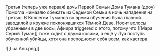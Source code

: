 Третья (теперь уже первая) дочь Первой Семьи Дома Тумана (дроу)
Помогла Нимаэлю сбежать из Седьмой Семьи в ночь нападения на Третью.
В Коллегии Туманов во время обучения была главной заводилой в кружке поклонявшихся Тёмной Деве.
Носит волосы убранными в две косы, Афиира triggered с этого, потому что [[Мара Серый Туман]] тоже ходит с двумя косами, а ещё у Луа поступь обученной убийцы, хотя она преподносит себя всем, как кастера. 

![[Lua Anu.png]]
